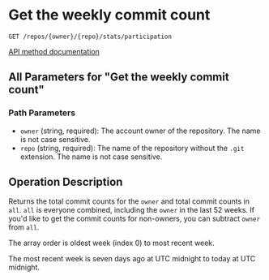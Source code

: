 # Get the weekly commit count

`GET /repos/{owner}/{repo}/stats/participation`

[API method documentation](https://docs.github.com/rest/metrics/statistics#get-the-weekly-commit-count)

## All Parameters for "Get the weekly commit count"

### Path Parameters

- `owner` (string, required): The account owner of the repository. The name is not case sensitive.
- `repo` (string, required): The name of the repository without the `.git` extension. The name is not case sensitive.

## Operation Description

Returns the total commit counts for the `owner` and total commit counts in `all`. `all` is everyone combined, including the `owner` in the last 52 weeks. If you'd like to get the commit counts for non-owners, you can subtract `owner` from `all`.

The array order is oldest week (index 0) to most recent week.

The most recent week is seven days ago at UTC midnight to today at UTC midnight.
